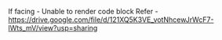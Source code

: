 If facing - Unable to render code block
Refer - https://drive.google.com/file/d/121XQ5K3VE_votNhcewJrWcF7-lWts_mV/view?usp=sharing
